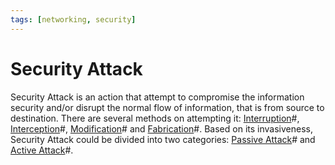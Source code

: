 ```yaml
---
tags: [networking, security]
---
```


# Security Attack

Security Attack is an action that attempt to compromise the information security
and/or disrupt the normal flow of information, that is from source to
destination. There are several methods on attempting it:
[Interruption](202209261908.md)#, [Interception](202209261916.md)#,
[Modification](202209261922.md)# and [Fabrication](202209262052.md)#. Based on
its invasiveness, Security Attack could be divided into two categories:
[Passive Attack](202209261854.md)# and [Active Attack](202209261900.md)#.
